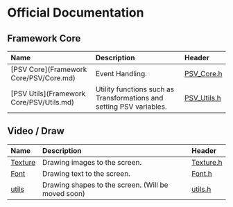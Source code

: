 # Official Documentation

## Framework Core

| Name                                     | Description                                                  | Header                               |
| :--------------------------------------- | :----------------------------------------------------------- | :----------------------------------- |
| [PSV Core](Framework Core/PSV/Core.md)   | Event Handling.                                              | [PSV_Core.h](../../src/PSV_Core.h)   |
| [PSV Utils](Framework Core/PSV/Utils.md) | Utility functions such as Transformations and setting PSV variables. | [PSV_Utils.h](../../src/PSV_Utils.h) |





## Video / Draw

| Name                        | Description                                        | Header                           |
| :-------------------------- | :------------------------------------------------- | :------------------------------- |
| [Texture](Video/Texture.md) | Drawing images to the screen.                      | [Texture.h](../../src/Texture.h) |
| [Font](Video/Font.md)       | Drawing text to the screen.                        | [Font.h](../../src/Font.h)       |
| [utils]()                   | Drawing shapes to the screen. (Will be moved soon) | [utils.h](../../src/utils.h)     |

 





